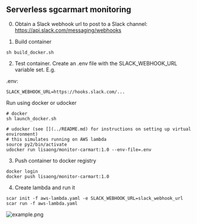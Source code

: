## Serverless sgcarmart monitoring

0. Obtain a Slack webhook url to post to a Slack channel:
https://api.slack.com/messaging/webhooks

1. Build container
```
sh build_docker.sh
```

2. Test container. Create an .env file with the SLACK_WEBHOOK_URL variable set. E.g.

.env:
```
SLACK_WEBHOOK_URL=https://hooks.slack.com/...
```

Run using docker or udocker

```
# docker
sh launch_docker.sh

# udocker (see [](../README.md) for instructions on setting up virtual environment)
# this simulates running on AWS lambda
source py2/bin/activate
udocker run lisaong/monitor-carmart:1.0 --env-file=.env
```

3. Push container to docker registry
```
docker login
docker push lisaong/monitor-carmart:1.0
```

4. Create lambda and run it
```
scar init -f aws-lambda.yaml -e SLACK_WEBHOOK_URL=slack_webhook_url
scar run -f aws-lambda.yaml
```

![example.png](example.png)
